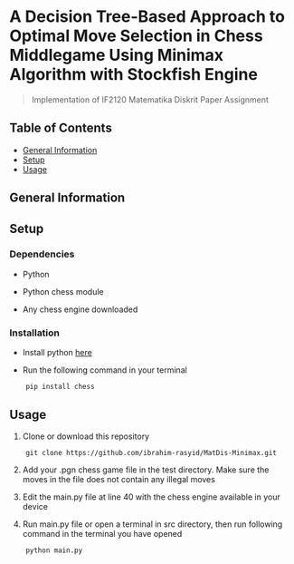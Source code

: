 # A Decision Tree-Based Approach to Optimal Move Selection in Chess Middlegame Using Minimax Algorithm with Stockfish Engine
> Implementation of IF2120 Matematika Diskrit Paper Assignment

## Table of Contents
- [General Information](#general-information)
- [Setup](#setup)
- [Usage](#usage)

## General Information


## Setup

### Dependencies

- Python

- Python chess module

- Any chess engine downloaded

### Installation

- Install python [here](https://www.python.org/downloads/)

- Run the following command in your terminal
```shell
    pip install chess
```

## Usage
1. Clone or download this repository
```shell
    git clone https://github.com/ibrahim-rasyid/MatDis-Minimax.git
```

2. Add your .pgn chess game file in the test directory. Make sure the moves in the file does not contain any illegal moves

3. Edit the main.py file at line 40 with the chess engine available in your device

4. Run main.py file or open a terminal in src directory, then run following command in the terminal you have opened
```shell
    python main.py
```
